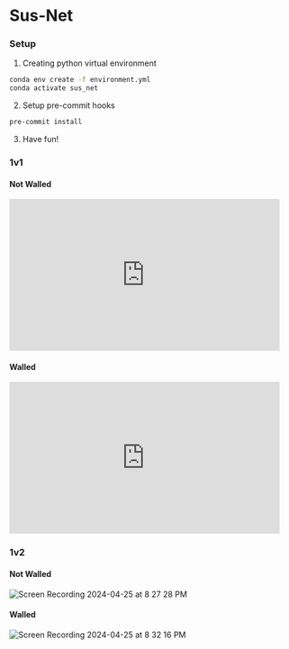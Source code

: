 # Sus-Net

### Setup

1. Creating python virtual environment

```bash
conda env create -f environment.yml
conda activate sus_net
```

2. Setup pre-commit hooks

```bash
pre-commit install
```

3. Have fun!

### 1v1

#### Not Walled

<iframe src="https://giphy.com/embed/zTJkxHjrrk4OJmRgrj" width="480" height="270" frameBorder="0" class="giphy-embed" allowFullScreen></iframe>

#### Walled

<iframe src="https://giphy.com/embed/spw7zV13LO1zxhj7Gj" width="480" height="270" frameBorder="0" class="giphy-embed" allowFullScreen></iframe>


### 1v2

#### Not Walled
![Screen Recording 2024-04-25 at 8 27 28 PM](https://github.com/jhrudden/Sus-Net/assets/90374336/d8e87499-283c-4f20-9ed4-e0a9af7080f0)


#### Walled
![Screen Recording 2024-04-25 at 8 32 16 PM](https://github.com/jhrudden/Sus-Net/assets/90374336/b095a75e-1025-4252-8d2b-2eca40f99d71)

